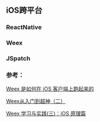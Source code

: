 ##  iOS跨平台


### ReactNative


### Weex


### 

### JSpatch


### 参考：
[Weex 是如何在 iOS 客户端上跑起来的](https://www.jianshu.com/p/41cde2c62b81)

[Weex从入门到超神（二）](https://www.jianshu.com/p/53f69bfcbc50)

[Weex 学习与实践(三)：iOS 原理篇](http://ios.jobbole.com/91348/)

